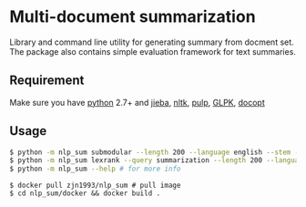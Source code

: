 # Multi-document summarization

Library and command line utility for generating summary from docment set. The
package also contains simple evaluation framework for text summaries.

## Requirement

Make sure you have [python](http://www.python.org/) 2.7+ and 
[jieba](https://github.com/fxsjy/jieba), 
[nltk](http://www.nltk.org/),
[pulp](https://pythonhosted.org/PuLP/),
[GLPK](https://www.gnu.org/software/glpk/),
[docopt](http://docopt.org/)

## Usage

```sh
$ python -m nlp_sum submodular --length 200 --language english --stem --output ~/Desktop/out --file ~/Desktop/all
$ python -m nlp_sum lexrank --query summarization --length 200 --language english --stem --output ~/Desktop/out --file ~/Desktop/all
$ python -m nlp_sum --help # for more info
```

```docker
$ docker pull zjn1993/nlp_sum # pull image
$ cd nlp_sum/docker && docker build .
```
